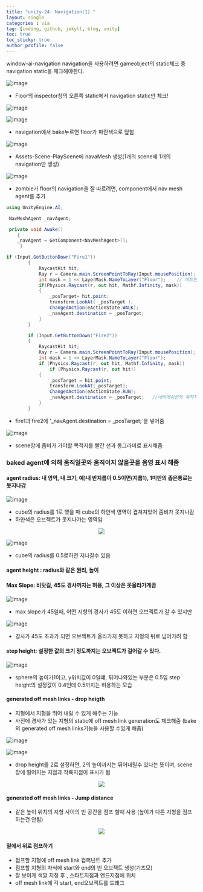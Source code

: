 ```yaml
---
title: "unity-24: Navigation(1) "
layout: single
categories : via
tag: [coding, github, jekyll, blog, unity]
toc: true
toc_sticky: true
author_profile: false
---
```



window-ai-navigation
navigation을 사용하려면 gameobject의 static체크 중 navigation static을 체크해야한다.


![image](https://user-images.githubusercontent.com/111720411/216800575-4b32cccc-7a11-4e86-b7db-223c43679957.png)


- Floor의 inspector창의 오른쪽 static에서 navigation static만 체크!

![image](https://user-images.githubusercontent.com/111720411/216800577-67392b77-90f7-49e9-b12d-78883f195439.png)

![image](https://user-images.githubusercontent.com/111720411/216800582-ce34fc0b-8816-4d62-a4c8-cc11e3f33389.png)


- navigation에서 bake누르면 floor가 파란색으로 덮힘


![image](https://user-images.githubusercontent.com/111720411/216800585-220b7ed5-942a-4d4c-a11a-d1a540057d45.png)


- Assets-Scene-PlayScene에 navaMesh 생성(1개의 scene에 1개의 navigation만 생성)

![image](https://user-images.githubusercontent.com/111720411/216800588-1020a7d6-4f5e-45c9-b281-d5e5f9d78286.png)


- zombie가 floor의 navigation을 잘 따르려면, component에서 nav mesh agent를 추가

```c#
using UnityEngine.AI;

 NavMeshAgent _navAgent;

 private void Awake()
    {
	_navAgent = GetComponent<NavMeshAgent>(); 
     }

if (Input.GetButtonDown("Fire1"))
        {
            RaycastHit hit;
            Ray r = Camera.main.ScreenPointToRay(Input.mousePosition);
            int mask = 1 << LayerMask.NameToLayer("Floor");    // 비트연산으로 인해, Floor의 Layer인 8번 Layer만 쓸게     
            if(Physics.Raycast(r, out hit, Mathf.Infinity, mask))
            {
                _posTarget= hit.point;
                transform.LookAt( _posTarget );
                ChangedAction(eActionState.WALK);
                _navAgent.destination = _posTarget;
            }
        }

        if (Input.GetButtonDown("Fire2"))
        {
            RaycastHit hit;
            Ray r = Camera.main.ScreenPointToRay(Input.mousePosition);
            int mask = 1 << LayerMask.NameToLayer("Floor");    
            if (Physics.Raycast(r, out hit, Mathf.Infinity, mask))
                if (Physics.Raycast(r, out hit))
            {
                _posTarget = hit.point;
                transform.LookAt(_posTarget);
                ChangedAction(eActionState.RUN);
                _navAgent.destination = _posTarget;   //네비게이션의 목적지는 postarget(마우스지점)
            }
        }
```

- fire1과 fire2에 '_navAgent.destination = _posTarget;`을 넣어줌

![image](https://user-images.githubusercontent.com/111720411/216800591-cd91e0d4-b099-4f57-a51e-1d9490ae8020.png)


- scene창에 좀비가 가야할 목적지를 빨간 선과 동그라미로 표시해줌
### baked agent에 의해 움직일곳와 움직이지 않을곳을 음영 표시 해줌

#### agent radius: 내 영역, 내 크기, 예)내 반지름이 0.5이면(지름1), 1미만의 좁은통로는 못지나감

![image](https://user-images.githubusercontent.com/111720411/216800593-2af6171d-122c-4231-aa0d-535cdd24a613.png)


- cube의 radius를 1로 했을 때 cube의 하얀색 영역이 겹쳐져있어 좀비가 못지나감
- 하얀색은 오브젝트가 못지나가는 영역임


<p align="center">
  <img src="https://user-images.githubusercontent.com/111720411/216800647-02b0e885-2e55-470c-bb62-259807aed005.gif">
  </p>
 
 
![image](https://user-images.githubusercontent.com/111720411/216800594-96e966db-c7a2-4c39-bc21-67e3a546aceb.png)

- cube의 radius를 0.5로하면 지나갈수 있음


#### agent height :  radius와 같은 원리, 높이

#### Max Slope: 비탓길, 45도 경사까지는 허용, 그 이상은 못올라가게끔

![image](https://user-images.githubusercontent.com/111720411/216800597-86d43923-e6d4-41d8-981d-234ad0a66e71.png)

- max slope가 45일때, 어떤 지형의 경사가 45도 이하면 오브젝트가 갈 수 있지만

![image](https://user-images.githubusercontent.com/111720411/216800599-12f804e3-cd09-433d-9c4d-7f5c104c29ab.png)


- 경사가 45도 초과가 되면 오브젝트가 올라가지 못하고 지형의 뒤로 넘어가려 함

#### step height: 설정한 값의 크기 정도까지는 오브젝트가 걸어갈 수 있다.

![image](https://user-images.githubusercontent.com/111720411/216800605-e49547d6-9abf-4106-8512-fc18235afd36.png)


- sphere의 높이가1이고, y위치값이 0일떄, 튀어나와있는 부분은 0.5임
  step height의 설정값이 0.4인데 0.5까지는 허용하는 모습  



#### generated off mesh links - drop heigth
- 지형에서 지형을 뛰어 내릴 수 있게 해주는 기능
- 사전에 경사가 있는 지형의 static에 off mesh link generation도 체크해줌
   (bake의 generated off mesh links기능을 사용할 수있게 해줌)

![image](https://user-images.githubusercontent.com/111720411/216800607-5490fe5e-0171-49e7-930f-52189d856834.png)

![image](https://user-images.githubusercontent.com/111720411/216800611-820fb7f0-17e9-4566-be8d-68a1e6602cc7.png)


- drop height를 2로 설정하면, 2의 높이까지는 뛰어내릴수 있다는 뜻이며,
   scene창에 떨어지는 지점과 착륙지점이 표시가 됨

<p align="center">
  <img src="https://user-images.githubusercontent.com/111720411/216800668-061acd3c-382e-48c1-be17-e9edfaf8e449.gif">
  </p>

#### generated off mesh links - Jump distance

- 같은 높이 위치의 지형 사이의 빈 공간을 점프 할때 사용
   (높이가 다른 지형을 점프하는건 안됨)

<p align="center">
  <img src="https://user-images.githubusercontent.com/111720411/216800673-7cde678b-64a9-401a-9a00-dc38a38b37b0.gif">
</p>

#### 밑에서 위로 점프하기

- 점프할 지형에 off mesh link 컴퍼넌트 추가
- 점프할 지형의 자식에 start와 end의 빈 오브젝트 생성(기즈모)
- 잘 보이게 색깔 지정 후 , 스타트지점과 앤드지점에 위치
- off mesh link에 각 start, end오브젝트를 드래그


